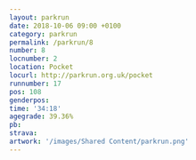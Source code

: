 ```yaml
---
layout: parkrun
date: 2018-10-06 09:00 +0100
category: parkrun
permalink: /parkrun/8
number: 8
locnumber: 2
location: Pocket
locurl: http://parkrun.org.uk/pocket
runnumber: 17
pos: 108
genderpos: 
time: '34:18'
agegrade: 39.36%
pb: 
strava: 
artwork: '/images/Shared Content/parkrun.png'
---
```


